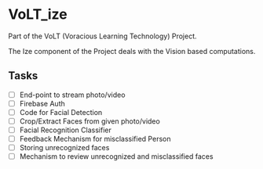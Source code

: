# VoLT_ize

Part of the VoLT (Voracious Learning Technology) Project.

The Ize component of the Project deals with the Vision based computations.

## Tasks

- [ ] End-point to stream photo/video
- [ ] Firebase Auth
- [ ] Code for Facial Detection
- [ ] Crop/Extract Faces from given photo/video
- [ ] Facial Recognition Classifier
- [ ] Feedback Mechanism for misclassified Person
- [ ] Storing unrecognized faces
- [ ] Mechanism to review unrecognized and misclassified faces